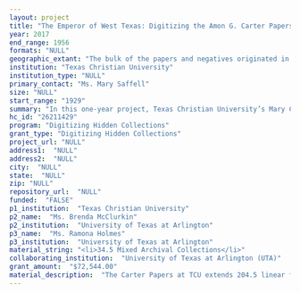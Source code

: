 ```yaml
--- 
layout: project 
title: "The Emperor of West Texas: Digitizing the Amon G. Carter Papers"
year: 2017
end_range: 1956
formats: "NULL"
geographic_extant: "The bulk of the papers and negatives originated in Fort Worth, Texas, but document the national and international scope of Carter’s businesses dealings and influence. The materials cover 31 states and major cities in Europe and Asia."
institution: "Texas Christian University"
institution_type: "NULL"
primary_contact: "Ms. Mary Saffell"
size: "NULL"
start_range: "1929"
summary: "In this one-year project, Texas Christian University’s Mary Couts Burnett Library (TCU) and the University of Texas at Arlington Libraries (UTA) will digitize and provide metadata for 34.5 linear feet of papers and 15,000 negatives documenting the life and career of Texas businessman Amon G. Carter. Carter (1879-1955) was born into poverty and left school at 11. From this hardscrabble beginning, Carter grew to publish the largest newspaper in Texas; play a major role in the nascent airline industry; lure major manufacturing to Fort Worth, Texas; and host everyone from humorist Will Rogers to President Dwight Eisenhower. Combined, the collections at TCU and UTA reveal a deep wellspring of Carter’s business and personal accomplishments and of his single-handed efforts to shape the national and world perception of Texas in the early twentieth century. Digitized materials will be available and searchable online through a jointly managed web portal."
hc_id: "26211429"
program: "Digitizing Hidden Collections"
grant_type: "Digitizing Hidden Collections"
project_url: "NULL"
address1:  "NULL"
address2:  "NULL"
city:  "NULL"
state:  "NULL"
zip: "NULL"
repository_url:  "NULL"
funded:  "FALSE"
p1_institution:  "Texas Christian University"
p2_name:  "Ms. Brenda McClurkin"
p2_institution:  "University of Texas at Arlington"
p3_name:  "Ms. Ramona Holmes"
p3_institution:  "University of Texas at Arlington"
material_string: "<li>34.5 Mixed Archival Collections</li>"
collaborating_institution:  "University of Texas at Arlington (UTA)"
grant_amount:  "$72,544.00"
material_description:  "The Carter Papers at TCU extends 204.5 linear feet. To successfully complete a one-year project, TCU staff selected 34.5 linear feet of documents and photographs recording Carter’s involvement in the commercial aviation industry, his associations with prominent individuals, his son’s imprisonment as a World War II POW, and a sampling of his business and personal correspondence. Carter was the owner and publisher of the Fort Worth Star-Telegram; helped establish Big Bend National Park; was director and part owner of American Airways, now American Airlines; and built the defense industry in Fort Worth by luring Bell Helicopter and Convair, now Lockheed Martin, to the city. These efforts led to relationships with Eleanor and Franklin Delano Roosevelt, William Randolph Hearst, Gen. Douglas MacArthur, Bob Hope, Clara Bow, Amelia Earhart, and Nelson Rockefeller. The Amon Carter Museum donated the papers to TCU in 1999. UTA holds the photographic archives of the Fort Worth Star-Telegram—a collection comprising over 4 million negatives. A subseries of 15,000 negatives visually documents Carter’s activities in Texas and the United States and includes Carter with Presidents Roosevelt, Truman, and Eisenhower; candid photos of Lyndon and Lady Bird Johnson; and John Nance Garner, FDR’s vice-president. The Star-Telegram made several donations of the paper’s photographic archives to UTA between 1984 and 1999. Upon Carter’s death, his widow Minnie Meacham Carter received condolence telegrams from notable figures worldwide. UTA will digitize 637 messages for this project, part of the Meacham-Carter Family Papers donated to UTA in 2003 by Mrs. Carter’s estate."
---
```

